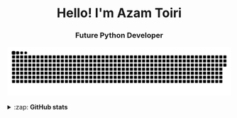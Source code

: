 <h1 align="center">Hello! I'm Azam Toiri</h1>
<h3 align="center">Future Python Developer</h3>

<p align="center">
<img width="600" src="assets/github-snake.svg" alt="snake"/>
</p>

<details>
  <summary>:zap: <b>GitHub stats</b></summary>
  <p>
   <img align="middle"  alt="codeSTACKr's GitHub Stats" src="https://github-readme-stats.vercel.app/api?username=azamtoiri&show_icons=true&theme=onedark" />
   <img align="middle" alt="codeSTACKr's GitHub Stats" src="https://github-readme-stats.vercel.app/api/top-langs/?username=azamtoiri&layout=compact&theme=onedark" />  
   <br>
   <img align="middle" src="https://metrics.lecoq.io/azamtoiri" />
  </p>
</details>